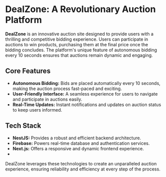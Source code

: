 # DealZone: A Revolutionary Auction Platform

**DealZone** is an innovative auction site designed to provide users with a thrilling and competitive bidding experience. Users can participate in auctions to win products, purchasing them at the final price once the bidding concludes. The platform's unique feature of autonomous bidding every 10 seconds ensures that auctions remain dynamic and engaging.

## Core Features

- **Autonomous Bidding:** Bids are placed automatically every 10 seconds, making the auction process fast-paced and exciting.
- **User-Friendly Interface:** A seamless experience for users to navigate and participate in auctions easily.
- **Real-Time Updates:** Instant notifications and updates on auction status to keep users informed.

## Tech Stack

- **NestJS:** Provides a robust and efficient backend architecture.
- **Firebase:** Powers real-time database and authentication services.
- **Next.js:** Offers a responsive and dynamic frontend experience.
- 
DealZone leverages these technologies to create an unparalleled auction experience, ensuring reliability and efficiency at every step of the process.
